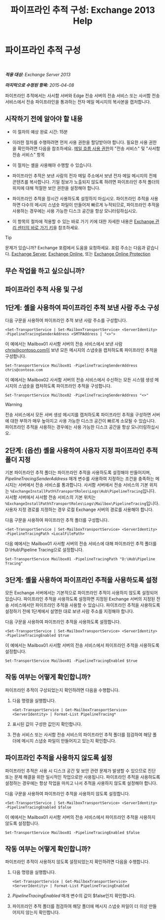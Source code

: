 ﻿---
title: '파이프라인 추적 구성: Exchange 2013 Help'
TOCTitle: 파이프라인 추적 구성
ms:assetid: 10293c83-2157-474e-840d-942e064a4672
ms:mtpsurl: https://technet.microsoft.com/ko-kr/library/JJ916678(v=EXCHG.150)
ms:contentKeyID: 52058053
ms.date: 05/22/2018
mtps_version: v=EXCHG.150
ms.translationtype: MT
---

# 파이프라인 추적 구성

 

_**적용 대상:** Exchange Server 2013_

_**마지막으로 수정된 항목:** 2015-04-08_

파이프라인 추적에서는 사서함 서버와 Edge 전송 서버의 전송 서비스 또는 사서함 전송 서비스에서 전송 파이프라인을 통과하는 전자 메일 메시지의 복사본을 캡처합니다.

## 시작하기 전에 알아야 할 내용

  - 이 절차의 예상 완료 시간: 15분

  - 이러한 절차를 수행하려면 먼저 사용 권한을 할당받아야 합니다. 필요한 사용 권한을 확인하려면 다음을 참조하세요. [메일 흐름 사용 권한](mail-flow-permissions-exchange-2013-help.md)의 "전송 서비스" 및 "사서함 전송 서비스" 항목

  - 이 절차는 셸을 사용해야 수행할 수 있습니다.

  - 파이프라인 추적은 보낸 사람의 전자 메일 주소에서 보낸 전자 메일 메시지의 전체 콘텐츠를 복사합니다. 기밀 정보가 노출되지 않도록 하려면 파이프라인 추적 폴더의 위치에 대해 적절한 보안 권한을 설정해야 합니다.

  - 파이프라인 추적을 장시간 사용하도록 설정하지 마십시오. 파이프라인 추적을 사용하면 다수의 메시지 스냅숏 파일이 만들어져 빠르게 누적되므로, 파이프라인 추적을 사용하는 경우에는 사용 가능한 디스크 공간을 항상 모니터링하십시오.

  - 이 항목의 절차에 적용할 수 있는 바로 가기 키에 대한 자세한 내용은 [Exchange 관리 센터의 바로 가기 키](keyboard-shortcuts-in-the-exchange-admin-center-exchange-online-protection-help.md)을 참조하세요.


> [!TIP]
> 문제가 있습니까? Exchange 포럼에서 도움을 요청하세요. 포럼 주소는 다음과 같습니다. <A href="https://go.microsoft.com/fwlink/p/?linkid=60612">Exchange Server</A>, <A href="https://go.microsoft.com/fwlink/p/?linkid=267542">Exchange Online</A>, 또는 <A href="https://go.microsoft.com/fwlink/p/?linkid=285351">Exchange Online Protection</A>



## 무슨 작업을 하고 싶으십니까?

## 파이프라인 추적 사용 및 구성

## 1단계: 셸을 사용하여 파이프라인 추적 보낸 사람 주소 구성

다음 구문을 사용하여 파이프라인 추적 보낸 사람 주소를 구성합니다.

    <Set-TransportService | Set-MailboxTransportService> <ServerIdentity> -PipelineTracingSenderAddress <SMTPAddress | "<>">

이 예에서는 Mailbox01 사서함 서버의 전송 서비스에서 보낸 사람 chris@contoso.com이 보낸 모든 메시지의 스냅숏을 캡처하도록 파이프라인 추적을 구성합니다.

    Set-TransportService Mailbox01 -PipelineTracingSenderAddress chris@contoso.com

이 예에서는 Mailbox02 사서함 서버의 전송 서비스에서 수신하는 모든 시스템 생성 메시지의 스냅숏을 캡처하도록 파이프라인 추적을 구성합니다.

    Set-TransportService Mailbox02 -PipelineTracingSenderAddress "<>"


> [!WARNING]
> 전송 서비스에서 모든 서버 생성 메시지를 캡처하도록 파이프라인 추적을 구성하면 서버에 대한 부하가 매우 높아지고 사용 가능한 디스크 공간이 빠르게 소모될 수 있습니다. 파이프라인 추적을 사용하는 경우에는 사용 가능한 디스크 공간을 항상 모니터링하십시오.



## 2단계: (옵션) 셸을 사용하여 사용자 지정 파이프라인 추적 폴더 지정

기본 파이프라인 추적 폴더는 파이프라인 추적을 사용하도록 설정해야 만들어지며, *PipelineTracingSenderAddress* 매개 변수를 사용하여 지정하는 조건을 충족하는 메시지는 서버에서 전송 서비스를 통과합니다. 사서함 서버에서 전송 서비스의 기본 위치는 `%ExchangeInstallPath%TransportRoles\Logs\Hub\PipelineTracing`입니다. 사서함 서버에서 사서함 전송 서비스의 기본 위치는 `%ExchangeInstallPath%TransportRoles\Logs\Mailbox\PipelineTracing`입니다. 사용자 지정 경로를 지정하는 경우 로컬 Exchange 서버의 경로를 사용해야 합니다.

다음 구문을 사용하여 파이프라인 추적 폴더를 구성합니다.

    <Set-TransportService | Set-MailboxTransportService> <ServerIdentity> -PipelineTracingPath <LocalFilePath>

다음 예에서는 Mailbox01 사서함 서버의 전송 서비스에 대해 파이프라인 추적 폴더를 D:\\Hub\\Pipeline Tracing으로 설정합니다.

    Set-TransportService Mailbox01 -PipelineTracingPath "D:\Hub\Pipeline Tracing"

## 3단계: 셸을 사용하여 파이프라인 추적을 사용하도록 설정

모든 Exchange 서버에서는 기본적으로 파이프라인 추적이 사용하지 않도록 설정되어 있습니다. 파이프라인 추적을 사용하도록 설정하면 지정된 Exchange 서버의 지정된 전송 서비스에서만 파이프라인 추적을 사용할 수 있습니다. 파이프라인 추적을 사용하도록 설정하기 전에 1단계에서 설명한 대로 보낸 사람 주소를 지정해야 합니다.

다음 구문을 사용하여 파이프라인 추적을 사용하도록 설정합니다.

    <Set-TransportService | Set-MailboxTransportService> <ServerIdentity> -PipelineTracingEnabled $true

이 예에서는 Mailbox01 사서함 서버의 전송 서비스에서 파이프라인 추적을 사용하도록 설정합니다.

    Set-TransportService Mailbox01 -PipelineTracingEnabled $true

## 작동 여부는 어떻게 확인합니까?

파이프라인 추적이 구성되었는지 확인하려면 다음을 수행합니다.

1.  다음 명령을 실행합니다.
    
        <Get-TransportService | Get-MailboxTransportService> <ServerIdentity> | Format-List PipelineTracing*

2.  표시된 값이 구성한 값인지 확인합니다.

3.  전송 서비스 또는 사서함 전송 서비스의 파이프라인 추적 폴더를 점검하여 해당 폴더에 메시지 스냅숏 파일이 만들어지고 있는지 확인합니다.

## 파이프라인 추적을 사용하지 않도록 설정

파이프라인 추적은 사용 시 디스크 공간 및 보안 관련 문제가 발생할 수 있으므로 진단 또는 문제 해결을 위한 일시적인 작업으로만 사용됩니다. 파이프라인 추적을 사용하도록 설정하는 경우에는 항상 작업을 마치고 나서 추적을 사용하지 않도록 설정해야 합니다.

다음 구문을 사용하여 파이프라인 추적을 사용하지 않도록 설정합니다.

    <Set-TransportService | Set-MailboxTransportService> <ServerIdentity> -PipelineTracingEnabled $false

이 예에서는 Mailbox01 사서함 서버의 전송 서비스에서 파이프라인 추적을 사용하지 않도록 설정합니다.

    Set-TransportService Mailbox01 -PipelineTracingEnabled $false

## 작동 여부는 어떻게 확인합니까?

파이프라인 추적이 사용하지 않도록 설정되었는지 확인하려면 다음을 수행합니다.

1.  다음 명령을 실행합니다.
    
        <Get-TransportService | Get-MailboxTransportService> <ServerIdentity> | Format-List PipelineTracingEnabled

2.  *PipelineTracingEnabled* 매개 변수의 값이 $false인지 확인합니다.

3.  파이프라인 추적 폴더를 점검하여 해당 폴더에 메시지 스냅숏 파일이 더 이상 만들어지지 않는지 확인합니다.

